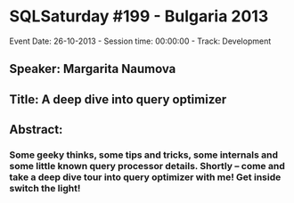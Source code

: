 # SQLSaturday #199 - Bulgaria 2013
Event Date: 26-10-2013 - Session time: 00:00:00 - Track: Development
## Speaker: Margarita Naumova
## Title: A deep dive into query optimizer
## Abstract:
### Some geeky thinks, some tips and tricks, some internals and some little known query processor details. Shortly – come and take a deep dive tour into query optimizer with me! Get inside switch the light!
